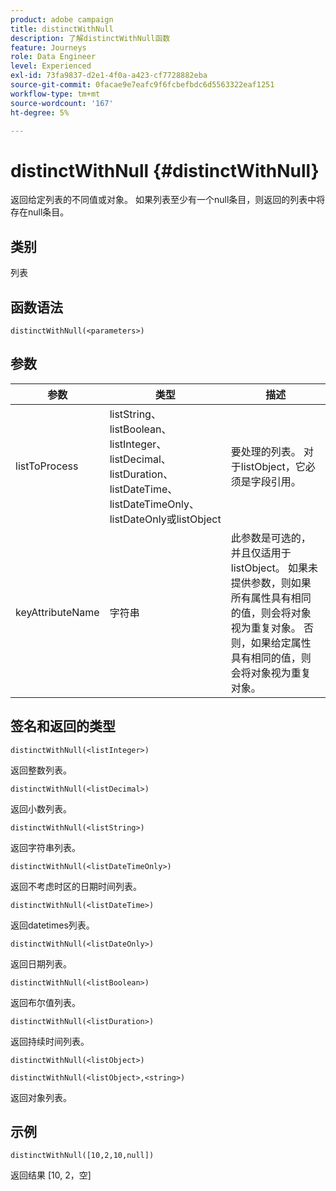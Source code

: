 ```yaml
---
product: adobe campaign
title: distinctWithNull
description: 了解distinctWithNull函数
feature: Journeys
role: Data Engineer
level: Experienced
exl-id: 73fa9837-d2e1-4f0a-a423-cf7728882eba
source-git-commit: 0facae9e7eafc9f6fcbefbdc6d5563322eaf1251
workflow-type: tm+mt
source-wordcount: '167'
ht-degree: 5%

---
```


# distinctWithNull {#distinctWithNull}

返回给定列表的不同值或对象。 如果列表至少有一个null条目，则返回的列表中将存在null条目。

## 类别

列表

## 函数语法

`distinctWithNull(<parameters>)`

## 参数

| 参数 | 类型 | 描述 |
|-----------|------------------|------------------|
| listToProcess | listString、listBoolean、listInteger、listDecimal、listDuration、listDateTime、listDateTimeOnly、listDateOnly或listObject | 要处理的列表。 对于listObject，它必须是字段引用。 |
| keyAttributeName | 字符串 | 此参数是可选的，并且仅适用于listObject。 如果未提供参数，则如果所有属性具有相同的值，则会将对象视为重复对象。 否则，如果给定属性具有相同的值，则会将对象视为重复对象。 |

## 签名和返回的类型

`distinctWithNull(<listInteger>)`

返回整数列表。

`distinctWithNull(<listDecimal>)`

返回小数列表。

`distinctWithNull(<listString>)`

返回字符串列表。

`distinctWithNull(<listDateTimeOnly>)`

返回不考虑时区的日期时间列表。

`distinctWithNull(<listDateTime>)`

返回datetimes列表。

`distinctWithNull(<listDateOnly>)`

返回日期列表。

`distinctWithNull(<listBoolean>)`

返回布尔值列表。

`distinctWithNull(<listDuration>)`

返回持续时间列表。

`distinctWithNull(<listObject>)`

`distinctWithNull(<listObject>,<string>)`

返回对象列表。

## 示例

`distinctWithNull([10,2,10,null])`

返回结果 [10, 2，空]
